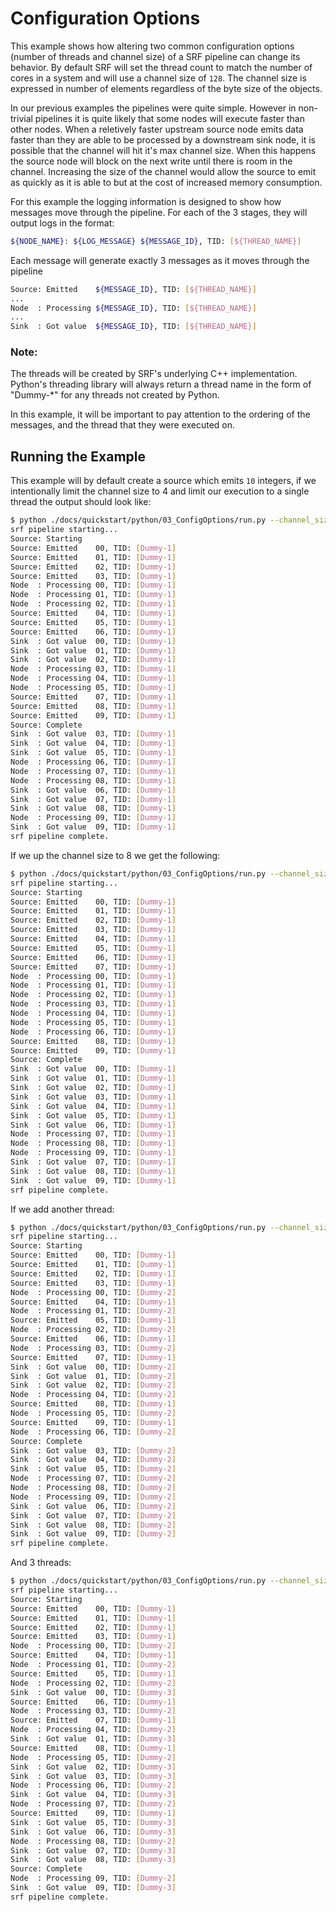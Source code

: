# Configuration Options

This example shows how altering two common configuration options (number of threads and channel size) of a SRF pipeline can change its behavior. By default SRF will set the thread count to match the number of cores in a system and will use a channel size of `128`. The channel size is expressed in number of elements regardless of the byte size of the objects.

In our previous examples the pipelines were quite simple. However in non-trivial pipelines it is quite likely that some nodes will execute faster than other nodes. When a reletively faster upstream source node emits data faster than they are able to be processed by a downstream sink node, it is possible that the channel will hit it's max channel size. When this happens the source node will block on the next write until there is room in the channel. Increasing the size of the channel would allow the source to emit as quickly as it is able to but at the cost of increased memory consumption.

For this example the logging information is designed to show how messages move through the pipeline. For each of the 3 stages, they will output logs in the format:

```bash
${NODE_NAME}: ${LOG_MESSAGE} ${MESSAGE_ID}, TID: [${THREAD_NAME}]
```

Each message will generate exactly 3 messages as it moves through the pipeline

```bash
Source: Emitted    ${MESSAGE_ID}, TID: [${THREAD_NAME}]
...
Node  : Processing ${MESSAGE_ID}, TID: [${THREAD_NAME}]
...
Sink  : Got value  ${MESSAGE_ID}, TID: [${THREAD_NAME}]
```

### Note:
The threads will be created by SRF's underlying C++ implementation. Python's threading library will always return a thread name in the form of "Dummy-*" for any threads not created by Python.

In this example, it will be important to pay attention to the ordering of the messages, and the thread that they were executed on.

## Running the Example
This example will by default create a source which emits `10` integers, if we intentionally limit the channel size to 4 and limit our execution to a single thread the output should look like:

```bash
$ python ./docs/quickstart/python/03_ConfigOptions/run.py --channel_size 4 --threads 1
srf pipeline starting...
Source: Starting
Source: Emitted    00, TID: [Dummy-1]
Source: Emitted    01, TID: [Dummy-1]
Source: Emitted    02, TID: [Dummy-1]
Source: Emitted    03, TID: [Dummy-1]
Node  : Processing 00, TID: [Dummy-1]
Node  : Processing 01, TID: [Dummy-1]
Node  : Processing 02, TID: [Dummy-1]
Source: Emitted    04, TID: [Dummy-1]
Source: Emitted    05, TID: [Dummy-1]
Source: Emitted    06, TID: [Dummy-1]
Sink  : Got value  00, TID: [Dummy-1]
Sink  : Got value  01, TID: [Dummy-1]
Sink  : Got value  02, TID: [Dummy-1]
Node  : Processing 03, TID: [Dummy-1]
Node  : Processing 04, TID: [Dummy-1]
Node  : Processing 05, TID: [Dummy-1]
Source: Emitted    07, TID: [Dummy-1]
Source: Emitted    08, TID: [Dummy-1]
Source: Emitted    09, TID: [Dummy-1]
Source: Complete
Sink  : Got value  03, TID: [Dummy-1]
Sink  : Got value  04, TID: [Dummy-1]
Sink  : Got value  05, TID: [Dummy-1]
Node  : Processing 06, TID: [Dummy-1]
Node  : Processing 07, TID: [Dummy-1]
Node  : Processing 08, TID: [Dummy-1]
Sink  : Got value  06, TID: [Dummy-1]
Sink  : Got value  07, TID: [Dummy-1]
Sink  : Got value  08, TID: [Dummy-1]
Node  : Processing 09, TID: [Dummy-1]
Sink  : Got value  09, TID: [Dummy-1]
srf pipeline complete.
```


If we up the channel size to 8 we get the following:

```bash
$ python ./docs/quickstart/python/03_ConfigOptions/run.py --channel_size 8 --threads 1
srf pipeline starting...
Source: Starting
Source: Emitted    00, TID: [Dummy-1]
Source: Emitted    01, TID: [Dummy-1]
Source: Emitted    02, TID: [Dummy-1]
Source: Emitted    03, TID: [Dummy-1]
Source: Emitted    04, TID: [Dummy-1]
Source: Emitted    05, TID: [Dummy-1]
Source: Emitted    06, TID: [Dummy-1]
Source: Emitted    07, TID: [Dummy-1]
Node  : Processing 00, TID: [Dummy-1]
Node  : Processing 01, TID: [Dummy-1]
Node  : Processing 02, TID: [Dummy-1]
Node  : Processing 03, TID: [Dummy-1]
Node  : Processing 04, TID: [Dummy-1]
Node  : Processing 05, TID: [Dummy-1]
Node  : Processing 06, TID: [Dummy-1]
Source: Emitted    08, TID: [Dummy-1]
Source: Emitted    09, TID: [Dummy-1]
Source: Complete
Sink  : Got value  00, TID: [Dummy-1]
Sink  : Got value  01, TID: [Dummy-1]
Sink  : Got value  02, TID: [Dummy-1]
Sink  : Got value  03, TID: [Dummy-1]
Sink  : Got value  04, TID: [Dummy-1]
Sink  : Got value  05, TID: [Dummy-1]
Sink  : Got value  06, TID: [Dummy-1]
Node  : Processing 07, TID: [Dummy-1]
Node  : Processing 08, TID: [Dummy-1]
Node  : Processing 09, TID: [Dummy-1]
Sink  : Got value  07, TID: [Dummy-1]
Sink  : Got value  08, TID: [Dummy-1]
Sink  : Got value  09, TID: [Dummy-1]
srf pipeline complete.
```

If we add another thread:

```bash
$ python ./docs/quickstart/python/03_ConfigOptions/run.py --channel_size 4 --threads 2
srf pipeline starting...
Source: Starting
Source: Emitted    00, TID: [Dummy-1]
Source: Emitted    01, TID: [Dummy-1]
Source: Emitted    02, TID: [Dummy-1]
Source: Emitted    03, TID: [Dummy-1]
Node  : Processing 00, TID: [Dummy-2]
Source: Emitted    04, TID: [Dummy-1]
Node  : Processing 01, TID: [Dummy-2]
Source: Emitted    05, TID: [Dummy-1]
Node  : Processing 02, TID: [Dummy-2]
Source: Emitted    06, TID: [Dummy-1]
Node  : Processing 03, TID: [Dummy-2]
Source: Emitted    07, TID: [Dummy-1]
Sink  : Got value  00, TID: [Dummy-2]
Sink  : Got value  01, TID: [Dummy-2]
Sink  : Got value  02, TID: [Dummy-2]
Node  : Processing 04, TID: [Dummy-2]
Source: Emitted    08, TID: [Dummy-1]
Node  : Processing 05, TID: [Dummy-2]
Source: Emitted    09, TID: [Dummy-1]
Node  : Processing 06, TID: [Dummy-2]
Source: Complete
Sink  : Got value  03, TID: [Dummy-2]
Sink  : Got value  04, TID: [Dummy-2]
Sink  : Got value  05, TID: [Dummy-2]
Node  : Processing 07, TID: [Dummy-2]
Node  : Processing 08, TID: [Dummy-2]
Node  : Processing 09, TID: [Dummy-2]
Sink  : Got value  06, TID: [Dummy-2]
Sink  : Got value  07, TID: [Dummy-2]
Sink  : Got value  08, TID: [Dummy-2]
Sink  : Got value  09, TID: [Dummy-2]
srf pipeline complete.
```

And 3 threads:

```bash
$ python ./docs/quickstart/python/03_ConfigOptions/run.py --channel_size 4 --threads 3
srf pipeline starting...
Source: Starting
Source: Emitted    00, TID: [Dummy-1]
Source: Emitted    01, TID: [Dummy-1]
Source: Emitted    02, TID: [Dummy-1]
Source: Emitted    03, TID: [Dummy-1]
Node  : Processing 00, TID: [Dummy-2]
Source: Emitted    04, TID: [Dummy-1]
Node  : Processing 01, TID: [Dummy-2]
Source: Emitted    05, TID: [Dummy-1]
Node  : Processing 02, TID: [Dummy-2]
Sink  : Got value  00, TID: [Dummy-3]
Source: Emitted    06, TID: [Dummy-1]
Node  : Processing 03, TID: [Dummy-2]
Source: Emitted    07, TID: [Dummy-1]
Node  : Processing 04, TID: [Dummy-2]
Sink  : Got value  01, TID: [Dummy-3]
Source: Emitted    08, TID: [Dummy-1]
Node  : Processing 05, TID: [Dummy-2]
Sink  : Got value  02, TID: [Dummy-3]
Sink  : Got value  03, TID: [Dummy-3]
Node  : Processing 06, TID: [Dummy-2]
Sink  : Got value  04, TID: [Dummy-3]
Node  : Processing 07, TID: [Dummy-2]
Source: Emitted    09, TID: [Dummy-1]
Sink  : Got value  05, TID: [Dummy-3]
Sink  : Got value  06, TID: [Dummy-3]
Node  : Processing 08, TID: [Dummy-2]
Sink  : Got value  07, TID: [Dummy-3]
Sink  : Got value  08, TID: [Dummy-3]
Source: Complete
Node  : Processing 09, TID: [Dummy-2]
Sink  : Got value  09, TID: [Dummy-3]
srf pipeline complete.
```
